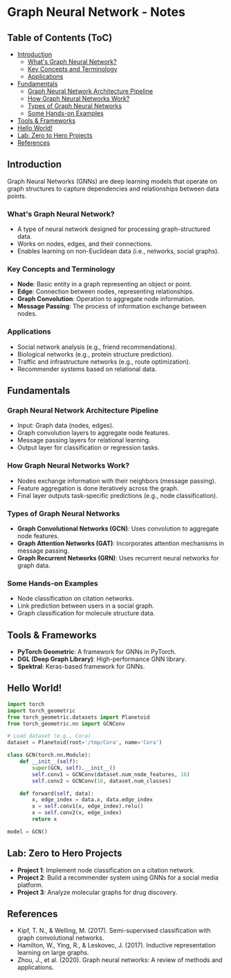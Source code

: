 # Graph Neural Network - Notes

## Table of Contents (ToC)
- [Introduction](#introduction)
  - [What's Graph Neural Network?](#whats-graph-neural-network)
  - [Key Concepts and Terminology](#key-concepts-and-terminology)
  - [Applications](#applications)
- [Fundamentals](#fundamentals)
  - [Graph Neural Network Architecture Pipeline](#graph-neural-network-architecture-pipeline)
  - [How Graph Neural Networks Work?](#how-graph-neural-networks-work)
  - [Types of Graph Neural Networks](#types-of-graph-neural-networks)
  - [Some Hands-on Examples](#some-hands-on-examples)
- [Tools & Frameworks](#tools--frameworks)
- [Hello World!](#hello-world)
- [Lab: Zero to Hero Projects](#lab-zero-to-hero-projects)
- [References](#references)

## Introduction
Graph Neural Networks (GNNs) are deep learning models that operate on graph structures to capture dependencies and relationships between data points.

### What's Graph Neural Network?
- A type of neural network designed for processing graph-structured data.
- Works on nodes, edges, and their connections.
- Enables learning on non-Euclidean data (i.e., networks, social graphs).

### Key Concepts and Terminology
- **Node**: Basic entity in a graph representing an object or point.
- **Edge**: Connection between nodes, representing relationships.
- **Graph Convolution**: Operation to aggregate node information.
- **Message Passing**: The process of information exchange between nodes.

### Applications
- Social network analysis (e.g., friend recommendations).
- Biological networks (e.g., protein structure prediction).
- Traffic and infrastructure networks (e.g., route optimization).
- Recommender systems based on relational data.

## Fundamentals

### Graph Neural Network Architecture Pipeline
- Input: Graph data (nodes, edges).
- Graph convolution layers to aggregate node features.
- Message passing layers for relational learning.
- Output layer for classification or regression tasks.

### How Graph Neural Networks Work?
- Nodes exchange information with their neighbors (message passing).
- Feature aggregation is done iteratively across the graph.
- Final layer outputs task-specific predictions (e.g., node classification).

### Types of Graph Neural Networks
- **Graph Convolutional Networks (GCN)**: Uses convolution to aggregate node features.
- **Graph Attention Networks (GAT)**: Incorporates attention mechanisms in message passing.
- **Graph Recurrent Networks (GRN)**: Uses recurrent neural networks for graph data.
  
### Some Hands-on Examples
- Node classification on citation networks.
- Link prediction between users in a social graph.
- Graph classification for molecule structure data.

## Tools & Frameworks
- **PyTorch Geometric**: A framework for GNNs in PyTorch.
- **DGL (Deep Graph Library)**: High-performance GNN library.
- **Spektral**: Keras-based framework for GNNs.

## Hello World!
```python
import torch
import torch_geometric
from torch_geometric.datasets import Planetoid
from torch_geometric.nn import GCNConv

# Load dataset (e.g., Cora)
dataset = Planetoid(root='/tmp/Cora', name='Cora')

class GCN(torch.nn.Module):
    def __init__(self):
        super(GCN, self).__init__()
        self.conv1 = GCNConv(dataset.num_node_features, 16)
        self.conv2 = GCNConv(16, dataset.num_classes)

    def forward(self, data):
        x, edge_index = data.x, data.edge_index
        x = self.conv1(x, edge_index).relu()
        x = self.conv2(x, edge_index)
        return x

model = GCN()
```

## Lab: Zero to Hero Projects
- **Project 1**: Implement node classification on a citation network.
- **Project 2**: Build a recommender system using GNNs for a social media platform.
- **Project 3**: Analyze molecular graphs for drug discovery.

## References
- Kipf, T. N., & Welling, M. (2017). Semi-supervised classification with graph convolutional networks.
- Hamilton, W., Ying, R., & Leskovec, J. (2017). Inductive representation learning on large graphs.
- Zhou, J., et al. (2020). Graph neural networks: A review of methods and applications.
